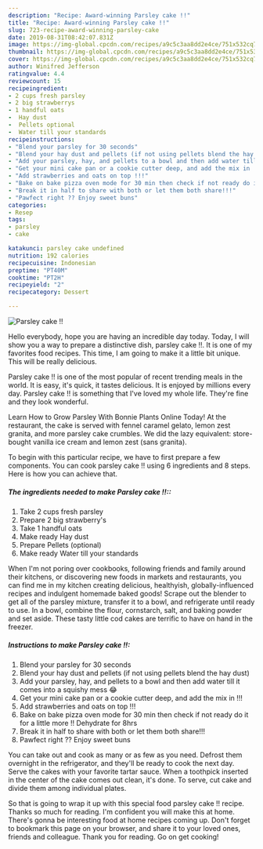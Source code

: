 ```yaml
---
description: "Recipe: Award-winning Parsley cake !!"
title: "Recipe: Award-winning Parsley cake !!"
slug: 723-recipe-award-winning-parsley-cake
date: 2019-08-31T08:42:07.831Z
image: https://img-global.cpcdn.com/recipes/a9c5c3aa8dd2e4ce/751x532cq70/parsley-cake-recipe-main-photo.jpg
thumbnail: https://img-global.cpcdn.com/recipes/a9c5c3aa8dd2e4ce/751x532cq70/parsley-cake-recipe-main-photo.jpg
cover: https://img-global.cpcdn.com/recipes/a9c5c3aa8dd2e4ce/751x532cq70/parsley-cake-recipe-main-photo.jpg
author: Winifred Jefferson
ratingvalue: 4.4
reviewcount: 15
recipeingredient:
- 2 cups fresh parsley
- 2 big strawberrys
- 1 handful oats
-  Hay dust
-  Pellets optional
-  Water till your standards
recipeinstructions:
- "Blend your parsley for 30 seconds"
- "Blend your hay dust and pellets (if not using pellets blend the hay dust)"
- "Add your parsley, hay, and pellets to a bowl and then add water till it comes into a squishy mess 😂"
- "Get your mini cake pan or a cookie cutter deep, and add the mix in !!!"
- "Add strawberries and oats on top !!!"
- "Bake on bake pizza oven mode for 30 min then check if not ready do it for a little more !! Dehydrate for 8hrs"
- "Break it in half to share with both or let them both share!!!"
- "Pawfect right ?? Enjoy sweet buns"
categories:
- Resep
tags:
- parsley
- cake

katakunci: parsley cake undefined
nutrition: 192 calories
recipecuisine: Indonesian
preptime: "PT40M"
cooktime: "PT2H"
recipeyield: "2"
recipecategory: Dessert

---
```



![Parsley cake !!](https://img-global.cpcdn.com/recipes/a9c5c3aa8dd2e4ce/751x532cq70/parsley-cake-recipe-main-photo.jpg)

Hello everybody, hope you are having an incredible day today. Today, I will show you a way to prepare a distinctive dish, parsley cake !!. It is one of my favorites food recipes. This time, I am going to make it a little bit unique. This will be really delicious.

Parsley cake !! is one of the most popular of recent trending meals in the world. It is easy, it's quick, it tastes delicious. It is enjoyed by millions every day. Parsley cake !! is something that I've loved my whole life. They're fine and they look wonderful.

Learn How to Grow Parsley With Bonnie Plants Online Today! At the restaurant, the cake is served with fennel caramel gelato, lemon zest granita, and more parsley cake crumbles. We did the lazy equivalent: store-bought vanilla ice cream and lemon zest (sans granita).


To begin with this particular recipe, we have to first prepare a few components. You can cook parsley cake !! using 6 ingredients and 8 steps. Here is how you can achieve that.

##### The ingredients needed to make Parsley cake !!::

1. Take 2 cups fresh parsley
1. Prepare 2 big strawberry&#39;s
1. Take 1 handful oats
1. Make ready  Hay dust
1. Prepare  Pellets (optional)
1. Make ready  Water till your standards


When I&#39;m not poring over cookbooks, following friends and family around their kitchens, or discovering new foods in markets and restaurants, you can find me in my kitchen creating delicious, healthyish, globally-influenced recipes and indulgent homemade baked goods! Scrape out the blender to get all of the parsley mixture, transfer it to a bowl, and refrigerate until ready to use. In a bowl, combine the flour, cornstarch, salt, and baking powder and set aside. These tasty little cod cakes are terrific to have on hand in the freezer. 

##### Instructions to make Parsley cake !!:

1. Blend your parsley for 30 seconds
1. Blend your hay dust and pellets (if not using pellets blend the hay dust)
1. Add your parsley, hay, and pellets to a bowl and then add water till it comes into a squishy mess 😂
1. Get your mini cake pan or a cookie cutter deep, and add the mix in !!!
1. Add strawberries and oats on top !!!
1. Bake on bake pizza oven mode for 30 min then check if not ready do it for a little more !! Dehydrate for 8hrs
1. Break it in half to share with both or let them both share!!!
1. Pawfect right ?? Enjoy sweet buns


You can take out and cook as many or as few as you need. Defrost them overnight in the refrigerator, and they&#39;ll be ready to cook the next day. Serve the cakes with your favorite tartar sauce. When a toothpick inserted in the center of the cake comes out clean, it&#39;s done. To serve, cut cake and divide them among individual plates. 

So that is going to wrap it up with this special food parsley cake !! recipe. Thanks so much for reading. I'm confident you will make this at home. There's gonna be interesting food at home recipes coming up. Don't forget to bookmark this page on your browser, and share it to your loved ones, friends and colleague. Thank you for reading. Go on get cooking!
